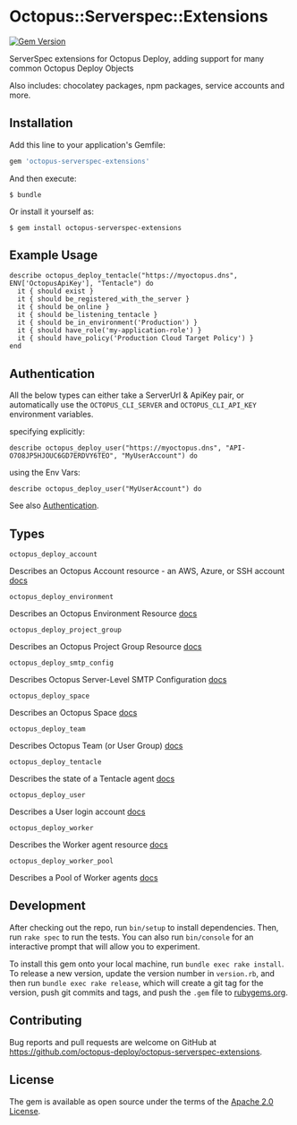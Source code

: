 # Octopus::Serverspec::Extensions

[![Gem Version](https://badge.fury.io/rb/octopus-serverspec-extensions.svg)](https://badge.fury.io/rb/octopus-serverspec-extensions)

ServerSpec extensions for Octopus Deploy, adding support for many common Octopus Deploy Objects 

Also includes: chocolatey packages, npm packages, service accounts and more.


## Installation

Add this line to your application's Gemfile:

```ruby
gem 'octopus-serverspec-extensions'
```

And then execute:

    $ bundle

Or install it yourself as:

    $ gem install octopus-serverspec-extensions

## Example Usage

```
describe octopus_deploy_tentacle("https://myoctopus.dns", ENV['OctopusApiKey'], "Tentacle") do
  it { should exist }
  it { should be_registered_with_the_server }
  it { should be_online }
  it { should be_listening_tentacle }
  it { should be_in_environment('Production') }
  it { should have_role('my-application-role') }
  it { should have_policy('Production Cloud Target Policy') }
end
```

## Authentication

All the below types can either take a ServerUrl & ApiKey pair, or automatically use the `OCTOPUS_CLI_SERVER` and `OCTOPUS_CLI_API_KEY` environment variables.

specifying explicitly:

`describe octopus_deploy_user("https://myoctopus.dns", "API-O7O8JP5HJOUC6GD7ERDVY6TEO", "MyUserAccount") do`

using the Env Vars:

`describe octopus_deploy_user("MyUserAccount") do`

See also [Authentication](docs/authentication.md).

## Types

`octopus_deploy_account`

Describes an Octopus Account resource - an AWS, Azure, or SSH account [docs](docs/octopus_deploy_account.md)

`octopus_deploy_environment`

Describes an Octopus Environment Resource [docs](docs/octopus_deploy_environment.md)

`octopus_deploy_project_group`

Describes an Octopus Project Group Resource [docs](docs/octopus_deploy_project_group.md)

`octopus_deploy_smtp_config`

Describes Octopus Server-Level SMTP Configuration [docs](docs/octopus_deploy_smtp_config.md)

`octopus_deploy_space`

Describes an Octopus Space [docs](docs/octopus_deploy_space.md)

`octopus_deploy_team`

Describes Octopus Team (or User Group) [docs](docs/octopus_deploy_team.md)

`octopus_deploy_tentacle`

Describes the state of a Tentacle agent [docs](docs/octopus_deploy_tentacle.md)

`octopus_deploy_user`

Describes a User login account [docs](docs/octopus_deploy_user.md)

`octopus_deploy_worker`

Describes the Worker agent resource [docs](docs/octopus_deploy_worker.md)

`octopus_deploy_worker_pool`

Describes a Pool of Worker agents [docs](docs/octopus_deploy_worker_pool.md)

## Development

After checking out the repo, run `bin/setup` to install dependencies. Then, run `rake spec` to run the tests. You can also run `bin/console` for an interactive prompt that will allow you to experiment.

To install this gem onto your local machine, run `bundle exec rake install`. To release a new version, update the version number in `version.rb`, and then run `bundle exec rake release`, which will create a git tag for the version, push git commits and tags, and push the `.gem` file to [rubygems.org](https://rubygems.org).

## Contributing

Bug reports and pull requests are welcome on GitHub at https://github.com/octopus-deploy/octopus-serverspec-extensions.


## License

The gem is available as open source under the terms of the [Apache 2.0 License](http://www.apache.org/licenses/LICENSE-2.0).

